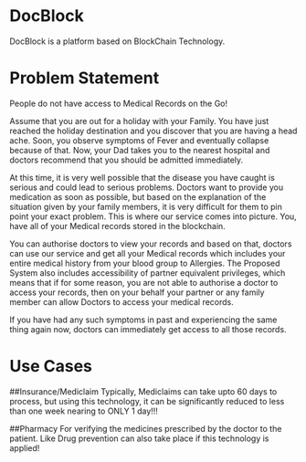 # DocBlock
DocBlock is a platform based on BlockChain Technology.

# Problem Statement

People do not have access to Medical Records on the Go!

Assume that you are out for a holiday with your Family. You have just reached the holiday destination and you discover that you are having a head ache. Soon, you observe symptoms of Fever and eventually collapse because of that. Now, your Dad takes you to the nearest hospital and doctors recommend that you should be admitted immediately. 

At this time, it is very well possible that the disease you have caught is serious and could lead to serious problems. Doctors want to provide you medication as soon as possible, but based on the explanation of the situation given by your family members, it is very difficult for them to pin point your exact problem. This is where our service comes into picture. You, have all of your Medical records stored in the blockchain. 

You can authorise doctors to view your records and based on that, doctors can use our service and get all your Medical records which includes your entire medical history from your blood group to Allergies. The Proposed System also includes accessibility of partner equivalent privileges, which means that if for some reason, you are not able to authorise a doctor to access your records, then on your behalf your partner or any family member can allow Doctors to access your medical records. 

If you have had any such symptoms in past and experiencing the same thing again now, doctors can immediately get access to all those records.

# Use Cases

##Insurance/Mediclaim
Typically, Mediclaims can take upto 60 days to process, but using this technology, it can be significantly reduced to less than one week nearing to ONLY 1 day!!!

##Pharmacy 
For verifying the medicines prescribed by the doctor to the patient. Like Drug prevention can also take place if this technology is applied!
